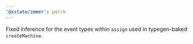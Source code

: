 ```yaml
---
'@xstate/immer': patch
---
```


Fixed inference for the event types within `assign` used in typegen-baked `createMachine`.
